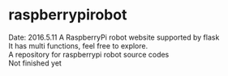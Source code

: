 # raspberrypirobot
Date: 2016.5.11
A RaspberryPi robot website supported by flask<br>
It has multi functions, feel free to explore.<br>
A repository for raspberrypi robot source codes<br>
Not finished yet<br>

